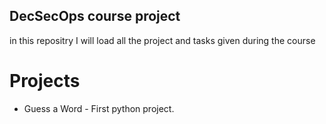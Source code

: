 ## DecSecOps course project
in this repositry I will load all the project and tasks given during the course


# Projects
- Guess a Word - First python project. 
